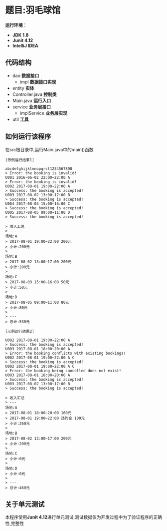 # 题目:羽毛球馆

**运行环境**：
- **JDK 1.8**
- **Junit  4.12**
- **IntelliJ IDEA**
		
## 代码结构
- dao **数据接口**
  - impl **数据接口实现**
- entity **实体**
- Controller.java **控制类**
- Main.java **运行入口**
- service **业务层接口**
  - implService **业务层实现**
- util **工具**

## 如何运行该程序
在src根目录中,运行Main.java中的main()函数
```
[示例运行结果1]

abcdefghijklmnopqrst1234567890
> Error: the booking is invalid!
U001 2016-06-02 22:00~22:00 A
> Error: the booking is invalid!
U002 2017-08-01 19:00~22:00 A
> Success: the booking is accepted!
U003 2017-08-02 13:00~17:00 B
> Success: the booking is accepted!
U004 2017-08-03 15:00~16:00 C
> Success: the booking is accepted!
U005 2017-08-05 09:00~11:00 D
> Success: the booking is accepted!

> 收入汇总
> ---
场地:A
> 2017-08-01 19:00~22:00 200元
> 小计:200元
>
场地:B
> 2017-08-02 13:00~17:00 200元
> 小计:200元
>
场地:C
> 2017-08-03 15:00~16:00 50元
> 小计:50元
>
场地:D
> 2017-08-05 09:00~11:00 80元
> 小计:80元
>
> ---
> 总计:530元

[示例运行结果2]

U002 2017-08-01 19:00~22:00 A
> Success: the booking is accepted!
U003 2017-08-01 18:00~20:00 A
> Error: the booking conflicts with existing bookings!
U002 2017-08-01 19:00~22:00 A C
> Success: the booking is accepted!
U002 2017-08-01 19:00~22:00 A C
> Error: the booking being cancelled does not exist!
U003 2017-08-01 18:00~20:00 A
> Success: the booking is accepted!
U003 2017-08-02 13:00~17:00 B
> Success: the booking is accepted!

> 收入汇总
> ---
场地:A
> 2017-08-01 18:00~20:00 160元
> 2017-08-01 19:00~22:00 违约金 100元
> 小计:260元
>
场地:B
> 2017-08-02 13:00~17:00 200元
> 小计:200元
>
场地:C
> 小计:0元
>
场地:D
> 小计:0元
>
> ---
> 总计:460元
```


## 关于单元测试

本程序使用**Junit  4.12**进行单元测试,测试数据仅为开发过程中为了验证程序的正确性,完整性
